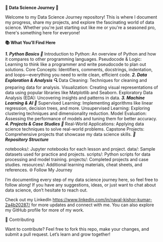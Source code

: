 **🚀 Data Science Journey 🌟**

Welcome to my Data Science Journey repository! This is where I document my progress, share my projects, and explore the fascinating world of data science. Whether you're just starting out like me or you're a seasoned pro, there's something here for everyone!

**📚 What You’ll Find Here**

_**1. Python Basics 🐍**_
Introduction to Python: An overview of Python and how it compares to other programming languages.
Pseudocode & Logic: Learning to think like a programmer and write pseudocode to plan out solutions.
Core Concepts: Identifiers, comments, docstrings, indentation, and loops—everything you need to write clean, efficient code.
_**2. Data Exploration & Analysis 🔍**_
Data Cleaning: Techniques for cleaning and preparing data for analysis.
Visualization: Creating visual representations of data using popular libraries like Matplotlib and Seaborn.
Exploratory Data Analysis (EDA): Uncovering insights and patterns in data.
_**3. Machine Learning & AI 🤖**_
Supervised Learning: Implementing algorithms like linear regression, decision trees, and more.
Unsupervised Learning: Exploring clustering techniques and dimensionality reduction.
Model Evaluation: Assessing the performance of models and tuning them for better accuracy.
_**4. Projects & Case Studies 📝**_
Real-World Applications: Applying data science techniques to solve real-world problems.
Capstone Projects: Comprehensive projects that showcase my data science skills.
_**📂 Repository Structure**_

notebooks/: Jupyter notebooks for each lesson and project.
data/: Sample datasets used for practice and projects.
scripts/: Python scripts for data processing and model training.
projects/: Completed projects and case studies.
resources/: Additional learning materials, cheat sheets, and references.
🌐 Follow My Journey

I’m documenting every step of my data science journey here, so feel free to follow along! If you have any suggestions, ideas, or just want to chat about data science, don’t hesitate to reach out.

Check out my LinkedIn https://www.linkedin.com/in/naval-kishor-kumar-2a4b20287/ for more updates and connect with me. You can also explore my GitHub profile for more of my work.

🤝 Contributing

Want to contribute? Feel free to fork this repo, make your changes, and submit a pull request. Let’s learn and grow together!
